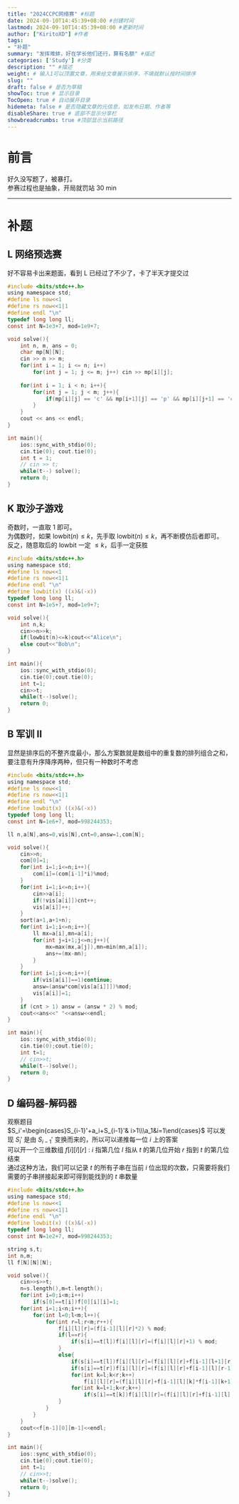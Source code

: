 ```yaml
---
title: "2024CCPC网络赛" #标题
date: 2024-09-10T14:45:39+08:00 #创建时间
lastmod: 2024-09-10T14:45:39+08:00 #更新时间
author: ["KiritoXD"] #作者
tags: 
- "补题"
summary: "发挥难蚌，好在学长他们还行，算有名额" #描述
categories: ['Study'] #分类
description: "" #描述
weight: # 输入1可以顶置文章，用来给文章展示排序，不填就默认按时间排序
slug: ""
draft: false # 是否为草稿
showToc: true # 显示目录
TocOpen: true # 自动展开目录
hidemeta: false # 是否隐藏文章的元信息，如发布日期、作者等
disableShare: true # 底部不显示分享栏
showbreadcrumbs: true #顶部显示当前路径
---
```

# 前言

好久没写题了，被暴打。  
参赛过程也是抽象，开局就罚站 30 min  

---

# 补题

## L 网络预选赛
好不容易卡出来题面，看到 L 已经过了不少了，卡了半天才提交过  

```c
#include <bits/stdc++.h>
using namespace std;
#define ls now<<1
#define rs now<<1|1
#define endl "\n"
typedef long long ll;
const int N=1e3+7, mod=1e9+7;

void solve(){
    int n, m, ans = 0;
    char mp[N][N];
    cin >> n >> m;
    for(int i = 1; i <= n; i++)
        for(int j = 1; j <= m; j++) cin >> mp[i][j];
    
    for(int i = 1; i < n; i++){
        for(int j = 1; j < m; j++){
            if(mp[i][j] == 'c' && mp[i+1][j] == 'p' && mp[i][j+1] == 'c' && mp[i+1][j+1] == 'c') ans++;
        }
    }
    cout << ans << endl;
}

int main(){
    ios::sync_with_stdio(0);
    cin.tie(0); cout.tie(0);
    int t = 1;
    // cin >> t;
    while(t--) solve();
    return 0;
}
```

## K 取沙子游戏

奇数时，一直取 1 即可。  
为偶数时，如果 $\text{lowbit}(n) \leq k$，先手取 $\text{lowbit}(n) \leq k$，再不断模仿后者即可。  
反之，随意取后的 $\text{lowbit}$ 一定 $\leq k$，后手一定获胜  

```c
#include <bits/stdc++.h>
using namespace std;
#define ls now<<1
#define rs now<<1|1
#define endl "\n"
#define lowbit(x) ((x)&(-x))
typedef long long ll;
const int N=1e5+7, mod=1e9+7;

void solve(){
    int n,k;
    cin>>n>>k;
    if(lowbit(n)<=k)cout<<"Alice\n";
    else cout<<"Bob\n";
}

int main(){
    ios::sync_with_stdio(0);
    cin.tie(0);cout.tie(0);
    int t=1;
    cin>>t;
    while(t--)solve();
    return 0;
}
```
## B 军训 II
显然是排序后的不整齐度最小，那么方案数就是数组中的重复数的排列组合之和，要注意有升序降序两种，但只有一种数时不考虑

```c
#include <bits/stdc++.h>
using namespace std;
#define ls now<<1
#define rs now<<1|1
#define endl "\n"
#define lowbit(x) ((x)&(-x))
typedef long long ll;
const int N=1e6+7, mod=998244353;

ll n,a[N],ans=0,vis[N],cnt=0,answ=1,com[N];

void solve(){
    cin>>n;
    com[0]=1;
    for(int i=1;i<=n;i++){
        com[i]=(com[i-1]*i)%mod;
    }
    for(int i=1;i<=n;i++){
        cin>>a[i];
        if(!vis[a[i]])cnt++;
        vis[a[i]]++;
    }
    sort(a+1,a+1+n);
    for(int i=1;i<=n;i++){
        ll mx=a[i],mn=a[i];
        for(int j=i+1;j<=n;j++){
            mx=max(mx,a[j]),mn=min(mn,a[i]);
            ans+=(mx-mn);
        }
    }
    for(int i=1;i<=n;i++){
        if(vis[a[i]]==1)continue;
        answ=(answ*com[vis[a[i]]])%mod;
        vis[a[i]]=1;
    }
    if (cnt > 1) answ = (answ * 2) % mod;
    cout<<ans<<" "<<answ<<endl;
}

int main(){
    ios::sync_with_stdio(0);
    cin.tie(0);cout.tie(0);
    int t=1;
    // cin>>t;
    while(t--)solve();
    return 0;
}
```
## D 编码器-解码器

观察题目  
$S_i'=\begin{cases}S_{i-1}'+a_i+S_{i-1}'& i>1\\\a_1&i=1\end{cases}$
可以发现 $S_{i}'$ 是由 $S_{i-1}'$ 变换而来的，所以可以递推每一位 $i$ 上的答案  
可以开一个三维数组 $f[i][l][r]$ : $i$ 指第几位  $l$ 指从 $t$ 的第几位开始  $r$ 指到 $t$ 的第几位结束  
通过这种方法，我们可以记录 $t$ 的所有子串在当前 $i$ 位出现的次数，只需要将我们需要的子串拼接起来即可得到能找到的 $t$ 串数量 

```c
#include <bits/stdc++.h>
using namespace std;
#define ls now<<1
#define rs now<<1|1
#define endl "\n"
#define lowbit(x) ((x)&(-x))
typedef long long ll;
const int N=1e2+7, mod=998244353;

string s,t;
int n,m;
ll f[N][N][N];

void solve(){
    cin>>s>>t;
    n=s.length(),m=t.length();
    for(int i=0;i<m;i++)
        if(s[0]==t[i])f[0][i][i]=1;
    for(int i=1;i<n;i++){
        for(int l=0;l<m;l++){
            for(int r=l;r<m;r++){
                f[i][l][r]=(f[i-1][l][r]*2) % mod;
                if(l==r){
                    if(s[i]==t[l])f[i][l][r]=(f[i][l][r]+1) % mod;
                }
                else{
                    if(s[i]==t[l])f[i][l][r]=(f[i][l][r]+f[i-1][l+1][r]) % mod;
                    if(s[i]==t[r])f[i][l][r]=(f[i][l][r]+f[i-1][l][r-1]) % mod;
                    for(int k=l;k<r;k++)
                        f[i][l][r]=(f[i][l][r]+f[i-1][l][k]*f[i-1][k+1][r]) % mod;
                    for(int k=l+1;k<r;k++)
                        if(s[i]==t[k])f[i][l][r]=(f[i][l][r]+f[i-1][l][k-1]*f[i-1][k+1][r]) % mod;
                }
            }
        }
    }
    cout<<f[n-1][0][m-1]<<endl;
}

int main(){
    ios::sync_with_stdio(0);
    cin.tie(0);cout.tie(0);
    int t=1;
    // cin>>t;
    while(t--)solve();
    return 0;
}
```

